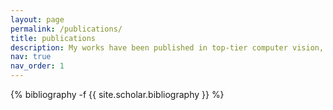 ```yaml
---
layout: page
permalink: /publications/
title: publications
description: My works have been published in top-tier computer vision, machine learning, and robotics conferences and journals such as CVPR, ICCV, NeurIPS, RSS, ICRA, IROS, and RA-L.
nav: true
nav_order: 1
---
```

<!-- _pages/publications.md -->
<div class="publications">

{% bibliography -f {{ site.scholar.bibliography }} %}

</div>
